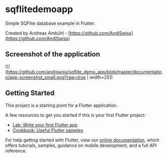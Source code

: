 # sqflitedemoapp

Simple SQFlite database example in Flutter.

Created by Andreas Ambühl - [https://github.com/AndiSwiss](https://github.com/AndiSwiss)

## Screenshot of the application
![](https://github.com/andiswiss/sqflite_demo_app/blob/master/documentation/app-screenshot_small.png?raw=true | width=251)

## Getting Started

This project is a starting point for a Flutter application.

A few resources to get you started if this is your first Flutter project:

- [Lab: Write your first Flutter app](https://flutter.dev/docs/get-started/codelab)
- [Cookbook: Useful Flutter samples](https://flutter.dev/docs/cookbook)

For help getting started with Flutter, view our
[online documentation](https://flutter.dev/docs), which offers tutorials,
samples, guidance on mobile development, and a full API reference.
